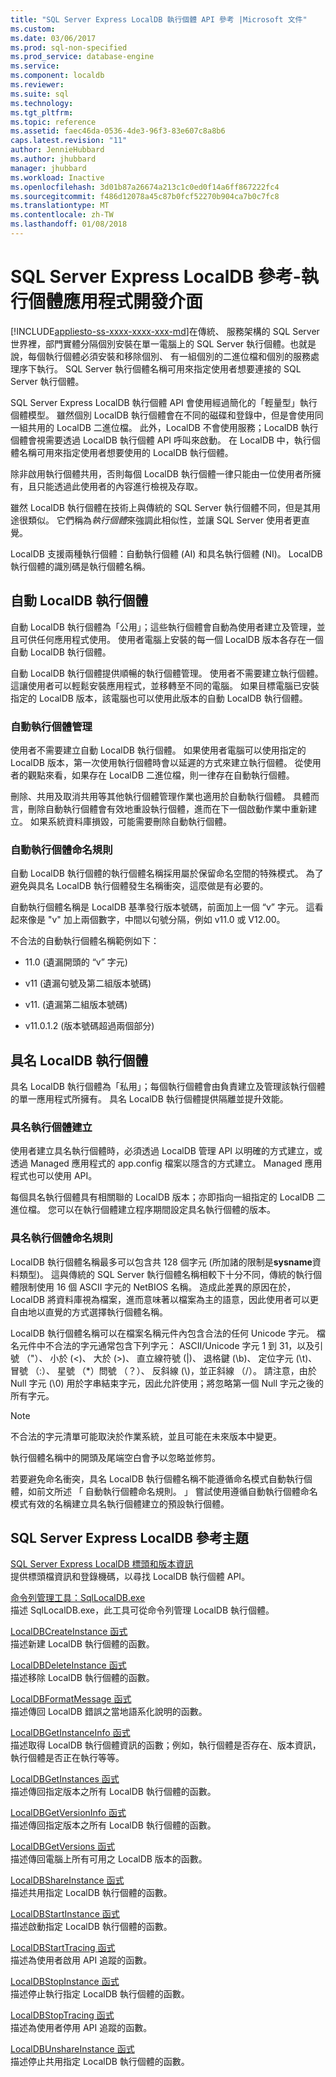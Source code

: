 ```yaml
---
title: "SQL Server Express LocalDB 執行個體 API 參考 |Microsoft 文件"
ms.custom: 
ms.date: 03/06/2017
ms.prod: sql-non-specified
ms.prod_service: database-engine
ms.service: 
ms.component: localdb
ms.reviewer: 
ms.suite: sql
ms.technology: 
ms.tgt_pltfrm: 
ms.topic: reference
ms.assetid: faec46da-0536-4de3-96f3-83e607c8a8b6
caps.latest.revision: "11"
author: JennieHubbard
ms.author: jhubbard
manager: jhubbard
ms.workload: Inactive
ms.openlocfilehash: 3d01b87a26674a213c1c0ed0f14a6ff867222fc4
ms.sourcegitcommit: f486d12078a45c87b0fcf52270b904ca7b0c7fc8
ms.translationtype: MT
ms.contentlocale: zh-TW
ms.lasthandoff: 01/08/2018
---
```

# <a name="sql-server-express-localdb-reference---instance-apis"></a>SQL Server Express LocalDB 參考-執行個體應用程式開發介面
[!INCLUDE[appliesto-ss-xxxx-xxxx-xxx-md](../../includes/appliesto-ss-xxxx-xxxx-xxx-md.md)]在傳統、 服務架構的 SQL Server 世界裡，部門實體分隔個別安裝在單一電腦上的 SQL Server 執行個體。也就是說，每個執行個體必須安裝和移除個別、 有一組個別的二進位檔和個別的服務處理序下執行。 SQL Server 執行個體名稱可用來指定使用者想要連接的 SQL Server 執行個體。  
  
 SQL Server Express LocalDB 執行個體 API 會使用經過簡化的「輕量型」執行個體模型。 雖然個別 LocalDB 執行個體會在不同的磁碟和登錄中，但是會使用同一組共用的 LocalDB 二進位檔。 此外，LocalDB 不會使用服務；LocalDB 執行個體會視需要透過 LocalDB 執行個體 API 呼叫來啟動。 在 LocalDB 中，執行個體名稱可用來指定使用者想要使用的 LocalDB 執行個體。  
  
 除非啟用執行個體共用，否則每個 LocalDB 執行個體一律只能由一位使用者所擁有，且只能透過此使用者的內容進行檢視及存取。  
  
 雖然 LocalDB 執行個體在技術上與傳統的 SQL Server 執行個體不同，但是其用途很類似。 它們稱為*執行個體*來強調此相似性，並讓 SQL Server 使用者更直覺。  
  
 LocalDB 支援兩種執行個體：自動執行個體 (AI) 和具名執行個體 (NI)。 LocalDB 執行個體的識別碼是執行個體名稱。  
  
## <a name="automatic-localdb-instances"></a>自動 LocalDB 執行個體  
 自動 LocalDB 執行個體為「公用」；這些執行個體會自動為使用者建立及管理，並且可供任何應用程式使用。 使用者電腦上安裝的每一個 LocalDB 版本各存在一個自動 LocalDB 執行個體。  
  
 自動 LocalDB 執行個體提供順暢的執行個體管理。 使用者不需要建立執行個體。 這讓使用者可以輕鬆安裝應用程式，並移轉至不同的電腦。 如果目標電腦已安裝指定的 LocalDB 版本，該電腦也可以使用此版本的自動 LocalDB 執行個體。  
  
### <a name="automatic-instance-management"></a>自動執行個體管理  
 使用者不需要建立自動 LocalDB 執行個體。 如果使用者電腦可以使用指定的 LocalDB 版本，第一次使用執行個體時會以延遲的方式來建立執行個體。 從使用者的觀點來看，如果存在 LocalDB 二進位檔，則一律存在自動執行個體。  
  
 刪除、共用及取消共用等其他執行個體管理作業也適用於自動執行個體。 具體而言，刪除自動執行個體會有效地重設執行個體，進而在下一個啟動作業中重新建立。 如果系統資料庫損毀，可能需要刪除自動執行個體。  
  
### <a name="automatic-instance-naming-rules"></a>自動執行個體命名規則  
 自動 LocalDB 執行個體的執行個體名稱採用屬於保留命名空間的特殊模式。 為了避免與具名 LocalDB 執行個體發生名稱衝突，這麼做是有必要的。  
  
 自動執行個體名稱是 LocalDB 基準發行版本號碼，前面加上一個 “v” 字元。 這看起來像是 "v" 加上兩個數字，中間以句號分隔，例如 v11.0 或 V12.00。  
  
 不合法的自動執行個體名稱範例如下：  
  
-   11.0 (遺漏開頭的 “v” 字元)  
  
-   v11 (遺漏句號及第二組版本號碼)  
  
-   v11. (遺漏第二組版本號碼)  
  
-   v11.0.1.2 (版本號碼超過兩個部分)  
  
## <a name="named-localdb-instances"></a>具名 LocalDB 執行個體  
 具名 LocalDB 執行個體為「私用」；每個執行個體會由負責建立及管理該執行個體的單一應用程式所擁有。 具名 LocalDB 執行個體提供隔離並提升效能。  
  
### <a name="named-instance-creation"></a>具名執行個體建立  
 使用者建立具名執行個體時，必須透過 LocalDB 管理 API 以明確的方式建立，或透過 Managed 應用程式的 app.config 檔案以隱含的方式建立。 Managed 應用程式也可以使用 API。  
  
 每個具名執行個體具有相關聯的 LocalDB 版本；亦即指向一組指定的 LocalDB 二進位檔。 您可以在執行個體建立程序期間設定具名執行個體的版本。  
  
### <a name="named-instance-naming-rules"></a>具名執行個體命名規則  
 LocalDB 執行個體名稱最多可以包含共 128 個字元 (所加諸的限制是**sysname**資料類型)。 這與傳統的 SQL Server 執行個體名稱相較下十分不同，傳統的執行個體限制使用 16 個 ASCII 字元的 NetBIOS 名稱。 造成此差異的原因在於，LocalDB 將資料庫視為檔案，進而意味著以檔案為主的語意，因此使用者可以更自由地以直覺的方式選擇執行個體名稱。  
  
 LocalDB 執行個體名稱可以在檔案名稱元件內包含合法的任何 Unicode 字元。 檔名元件中不合法的字元通常包含下列字元： ASCII/Unicode 字元 1 到 31，以及引號 （"）、 小於 (\<)、 大於 (>)、 直立線符號 (|)、 退格鍵 (\b)、 定位字元 (\t)、 冒號 （:）、 星號 （*）問號 （？）、 反斜線 (\\)，並正斜線 （/）。 請注意，由於 Null 字元 (\0) 用於字串結束字元，因此允許使用；將忽略第一個 Null 字元之後的所有字元。  
  
> [!NOTE]  
>  不合法的字元清單可能取決於作業系統，並且可能在未來版本中變更。  
  
 執行個體名稱中的開頭及尾端空白會予以忽略並修剪。  
  
 若要避免命名衝突，具名 LocalDB 執行個體名稱不能遵循命名模式自動執行個體，如前文所述 「 自動執行個體命名規則。 」 嘗試使用遵循自動執行個體命名模式有效的名稱建立具名執行個體建立的預設執行個體。  
  
## <a name="sql-server-express-localdb-reference-topics"></a>SQL Server Express LocalDB 參考主題  
 [SQL Server Express LocalDB 標頭和版本資訊](../../relational-databases/express-localdb-instance-apis/sql-server-express-localdb-header-and-version-information.md)  
 提供標頭檔資訊和登錄機碼，以尋找 LocalDB 執行個體 API。  
  
 [命令列管理工具：SqlLocalDB.exe](../../relational-databases/express-localdb-instance-apis/command-line-management-tool-sqllocaldb-exe.md)  
 描述 SqlLocalDB.exe，此工具可從命令列管理 LocalDB 執行個體。  
  
 [LocalDBCreateInstance 函式](../../relational-databases/express-localdb-instance-apis/localdbcreateinstance-function.md)  
 描述新建 LocalDB 執行個體的函數。  
  
 [LocalDBDeleteInstance 函式](../../relational-databases/express-localdb-instance-apis/localdbdeleteinstance-function.md)  
 描述移除 LocalDB 執行個體的函數。  
  
 [LocalDBFormatMessage 函式](../../relational-databases/express-localdb-instance-apis/localdbformatmessage-function.md)  
 描述傳回 LocalDB 錯誤之當地語系化說明的函數。  
  
 [LocalDBGetInstanceInfo 函式](../../relational-databases/express-localdb-instance-apis/localdbgetinstanceinfo-function.md)  
 描述取得 LocalDB 執行個體資訊的函數；例如，執行個體是否存在、版本資訊，執行個體是否正在執行等等。  
  
 [LocalDBGetInstances 函式](../../relational-databases/express-localdb-instance-apis/localdbgetinstances-function.md)  
 描述傳回指定版本之所有 LocalDB 執行個體的函數。  
  
 [LocalDBGetVersionInfo 函式](../../relational-databases/express-localdb-instance-apis/localdbgetversioninfo-function.md)  
 描述傳回指定版本之所有 LocalDB 執行個體的函數。  
  
 [LocalDBGetVersions 函式](../../relational-databases/express-localdb-instance-apis/localdbgetversions-function.md)  
 描述傳回電腦上所有可用之 LocalDB 版本的函數。  
  
 [LocalDBShareInstance 函式](../../relational-databases/express-localdb-instance-apis/localdbshareinstance-function.md)  
 描述共用指定 LocalDB 執行個體的函數。  
  
 [LocalDBStartInstance 函式](../../relational-databases/express-localdb-instance-apis/localdbstartinstance-function.md)  
 描述啟動指定 LocalDB 執行個體的函數。  
  
 [LocalDBStartTracing 函式](../../relational-databases/express-localdb-instance-apis/localdbstarttracing-function.md)  
 描述為使用者啟用 API 追蹤的函數。  
  
 [LocalDBStopInstance 函式](../../relational-databases/express-localdb-instance-apis/localdbstopinstance-function.md)  
 描述停止執行指定 LocalDB 執行個體的函數。  
  
 [LocalDBStopTracing 函式](../../relational-databases/express-localdb-instance-apis/localdbstoptracing-function.md)  
 描述為使用者停用 API 追蹤的函數。  
  
 [LocalDBUnshareInstance 函式](../../relational-databases/express-localdb-instance-apis/localdbunshareinstance-function.md)  
 描述停止共用指定 LocalDB 執行個體的函數。  
  
  
